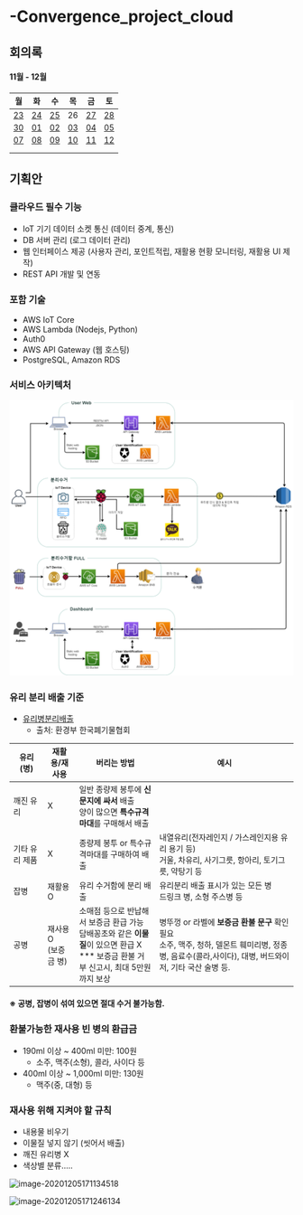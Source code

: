 # -Convergence_project_cloud





## 회의록



#### 11월 - 12월

| 월                            | 화                            | 수                            | 목                            | 금                            | 토                           |
| ----------------------------- | ----------------------------- | ----------------------------- | ----------------------------- | ----------------------------- | ----------------------------- |
| [23](meeting.md#회의록-201123) | [24](meeting.md#회의록-201124) | [25](meeting.md#회의록-201125) | 26 | [27](meeting.md#회의록-201127) | [28](meeting.md#회의록-201128) |
| [30](meeting.md#회의록-201130) | [01](meeting.md#회의록-201201) | [02](meeting.md#회의록-201202) | [03](meeting.md#회의록-201203) | [04](meeting.md#회의록-201204)  | [05](meeting.md#회의록-201205) |
| [07](meeting.md#회의록-201207) | [08](meeting.md#회의록-201208) | [09](meeting.md#회의록-201209) | [10](meeting.md#회의록-201210) | [11](meeting.md#회의록-201211) | [12](meeting.md#회의록-201212) |
|                               |                               |                               |                               |                               |                               |
|                               |                               |                               |                               |                               |                               |





## 기획안



### 클라우드 필수 기능

- IoT 기기 데이터 소켓 통신 (데이터 중계, 통신)
- DB 서버 관리 (로그 데이터 관리)
- 웹 인터페이스 제공 (사용자 관리, 포인트적립, 재활용 현황 모니터링, 재활용 UI 제작)
- REST API 개발 및 연동 



### 포함 기술

- AWS IoT Core
- AWS Lambda (Nodejs, Python)
- Auth0
- AWS API Gateway (웹 호스팅)
- PostgreSQL, Amazon RDS



### 서비스 아키텍처

![아키텍처](./img/[융복합_5조]데이터_아키텍처_찐최종.png)



### 유리 분리 배출 기준 

- [유리병분리배출](./유리병분리배출기준.md)
  - 출처: 환경부 한국폐기물협회

| 유리(병)       | 재활용/재사용             | 버리는 방법                                                  | 예시                                                         |
| -------------- | ------------------------- | ------------------------------------------------------------ | ------------------------------------------------------------ |
| 깨진 유리      | X                         | 일반 종량제 봉투에 **신문지에 싸서** 배출<br />양이 많으면 **특수규격마대**를 구매해서 배출 |                                                              |
| 기타 유리 제품 | X                         | 종량제 봉투 or 특수규격마대를 구매하여 배출                  | 내열유리(전자레인지 / 가스레인지용 유리 용기 등)<br />거울, 차유리, 사기그릇, 항아리, 토기그릇, 약탕기 등 |
| 잡병           | 재활용 O                  | 유리 수거함에 분리 배출                                      | 유리분리 배출 표시가 있는 모든 병<br />드링크 병, 소형 주스병 등 |
| 공병           | 재사용 O<br />(보증금 병) | 소매점 등으로 반납해서 보증금 환급 가능<br />담배꽁초와 같은 **이물질**이 있으면 환급 X<br />*** 보증금 환불 거부 신고시, 최대 5만원까지 보상 | 병뚜껑 or 라벨에 **보증금 환불 문구** 확인 필요<br />소주, 맥주, 청하, 델몬트 훼미리병, 정종병, 음료수(콜라,사이다), 대병, 버드와이저, 기타 국산 술병 등. |

#### ※ 공병, 잡병이 섞여 있으면 절대 수거 불가능함.



### 환불가능한 재사용 빈 병의 환급금

- 190ml 이상 ~ 400ml 미만: 100원
  - 소주, 맥주(소형), 콜라, 사이다 등
- 400ml 이상 ~ 1,000ml 미만: 130원
  - 맥주(중, 대형) 등



### 재사용 위해 지켜야 할 규칙

- 내용물 비우기
- 이물질 넣지 않기 (씻어서 배출)
- 깨진 유리병 X
- 색상별 분류.....



![image-20201205171134518](F:/-final_project_cloud/img/유리병분리수거1.png)

![image-20201205171246134](F:/-final_project_cloud/img/유리병분리수거2.png)

